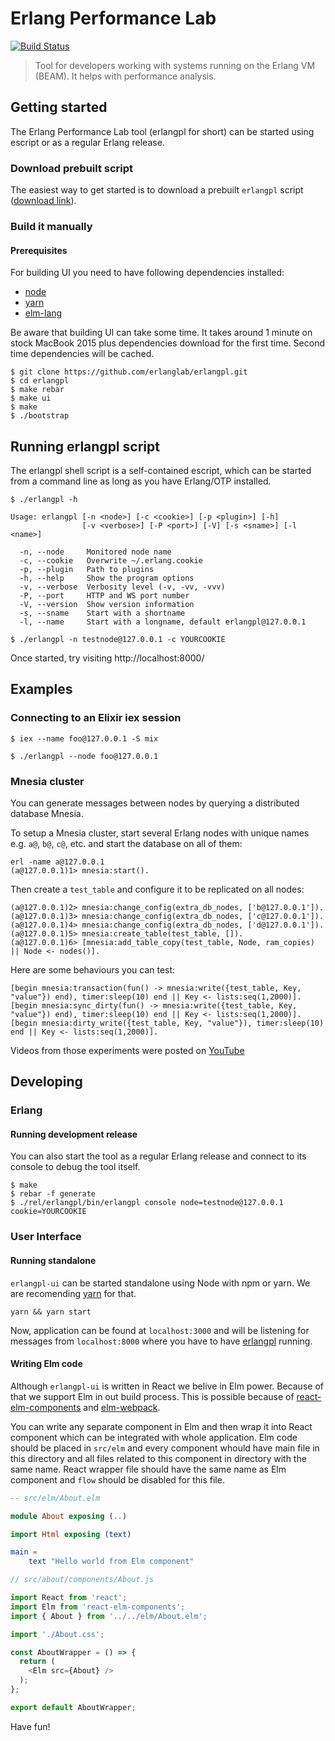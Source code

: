 # Erlang Performance Lab
[![Build Status](https://travis-ci.org/erlanglab/erlangpl.svg?branch=master)](https://travis-ci.org/erlanglab/erlangpl)

> Tool for developers working with systems running on the Erlang VM (BEAM). It helps with performance analysis.

## Getting started

The Erlang Performance Lab tool (erlangpl for short) can be started using escript or as a regular Erlang release.

### Download prebuilt script

The easiest way to get started is to download a prebuilt `erlangpl` script
([download link](https://github.com/erlanglab/erlangpl/releases/download/0.6.0/erlangpl.tar.gz)).

### Build it manually

#### Prerequisites

For building UI you need to have following dependencies installed:
* [node](https://nodejs.org/en/)
* [yarn](https://yarnpkg.com/lang/en/)
* [elm-lang](https://guide.elm-lang.org/install.html)

Be aware that building UI can take some time. It takes around 1 minute on stock MacBook 2015 plus dependencies
download for the first time. Second time dependencies will be cached.

```
$ git clone https://github.com/erlanglab/erlangpl.git
$ cd erlangpl
$ make rebar
$ make ui
$ make
$ ./bootstrap
```

## Running erlangpl script

The erlangpl shell script is a self-contained escript, which can be started from a command line as long as you have Erlang/OTP installed.

```
$ ./erlangpl -h

Usage: erlangpl [-n <node>] [-c <cookie>] [-p <plugin>] [-h]
                [-v <verbose>] [-P <port>] [-V] [-s <sname>] [-l <name>]

  -n, --node     Monitored node name
  -c, --cookie   Overwrite ~/.erlang.cookie
  -p, --plugin   Path to plugins
  -h, --help     Show the program options
  -v, --verbose  Verbosity level (-v, -vv, -vvv)
  -P, --port     HTTP and WS port number
  -V, --version  Show version information
  -s, --sname    Start with a shortname
  -l, --name     Start with a longname, default erlangpl@127.0.0.1

$ ./erlangpl -n testnode@127.0.0.1 -c YOURCOOKIE
```

Once started, try visiting http://localhost:8000/

## Examples

### Connecting to an Elixir iex session

```
$ iex --name foo@127.0.0.1 -S mix
```

```
$ ./erlangpl --node foo@127.0.0.1
```

### Mnesia cluster
You can generate messages between nodes by querying a distributed database Mnesia.

To setup a Mnesia cluster, start several Erlang nodes with unique names e.g. `a@`, `b@`, `c@`, etc. and start the database on all of them:
```
erl -name a@127.0.0.1
(a@127.0.0.1)1> mnesia:start().
```
Then create a `test_table` and configure it to be replicated on all nodes:
```
(a@127.0.0.1)2> mnesia:change_config(extra_db_nodes, ['b@127.0.0.1']).
(a@127.0.0.1)3> mnesia:change_config(extra_db_nodes, ['c@127.0.0.1']).
(a@127.0.0.1)4> mnesia:change_config(extra_db_nodes, ['d@127.0.0.1']).
(a@127.0.0.1)5> mnesia:create_table(test_table, []).
(a@127.0.0.1)6> [mnesia:add_table_copy(test_table, Node, ram_copies) || Node <- nodes()].
```

Here are some behaviours you can test:
```
[begin mnesia:transaction(fun() -> mnesia:write({test_table, Key, "value"}) end), timer:sleep(10) end || Key <- lists:seq(1,2000)].
[begin mnesia:sync_dirty(fun() -> mnesia:write({test_table, Key, "value"}) end), timer:sleep(10) end || Key <- lists:seq(1,2000)].
[begin mnesia:dirty_write({test_table, Key, "value"}), timer:sleep(10) end || Key <- lists:seq(1,2000)].
```

Videos from those experiments were posted on [YouTube](https://www.youtube.com/channel/UCGkcbu799cC1rtMaQtAajpg)

## Developing

### Erlang 
#### Running development release

You can also start the tool as a regular Erlang release and connect to its console to debug the tool itself.

```
$ make
$ rebar -f generate
$ ./rel/erlangpl/bin/erlangpl console node=testnode@127.0.0.1 cookie=YOURCOOKIE
```

### User Interface

#### Running standalone

`erlangpl-ui` can be started standalone using Node with npm or yarn.
We are recomending [yarn](https://yarnpkg.com/lang/en/) for that.

```shell
yarn && yarn start
```

Now, application can be found at `localhost:3000` and will be listening for messages from `localhost:8000` where you have to have [erlangpl](https://github.com/erlanglab/erlangpl) running. 

#### Writing Elm code

Although `erlangpl-ui` is written in React we belive in Elm power. Because of that we support Elm in out build process.
This is possible because of [react-elm-components](https://github.com/evancz/react-elm-components) and [elm-webpack](https://github.com/elm-community/elm-webpack-loader). 

You can write any separate component in Elm and then wrap it into React component which can be integrated with whole application. Elm code should be placed in `src/elm` and every component whould have main file in this directory and all files related to this component in directory with the same name. React wrapper file should have the same name as Elm component and `flow` should be disabled for this file.

```elm
-- src/elm/About.elm

module About exposing (..)

import Html exposing (text)

main =
    text "Hello world from Elm component"
```


```javascript
// src/about/components/About.js

import React from 'react';
import Elm from 'react-elm-components';
import { About } from '../../elm/About.elm';

import './About.css';

const AboutWrapper = () => {
  return (
    <Elm src={About} />
  );
};

export default AboutWrapper;
```

Have fun!
